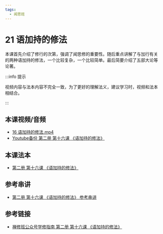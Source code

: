 ```yaml
---
tags:
  - 闻思班
---
```


# 21 语加持的修法

本课首先介绍了修行的次第，强调了闻思修的重要性。随后重点讲解了与加行有关的两种语加持的修法，一个比较复杂，一个比较简单。最后简要介绍了五部大论等论著。

:::info 提示

视频内容与法本内容不完全一致，为了更好的理解法义，建议学习时，视频和法本相结合。

:::

## 本课视频/音频

* [16 语加持的修法.mp4](http://huidengchanxiu.net/jmy/%e6%85%a7%e7%81%af%e7%a6%85%e4%bf%ae%e8%af%be/%e6%85%a7%e7%81%af%e7%a6%85%e4%bf%ae%e8%af%be%e7%ac%ac%e4%ba%8c%e5%86%8c/16%20%e8%af%ad%e5%8a%a0%e6%8c%81%e7%9a%84%e4%bf%ae%e6%b3%95.mp4)
* [Youtube备份 第二册 第十六课 《语加持的修法》](https://www.youtube.com/watch?v=oFBJPCHRLF8&list=PL7aUyQTIJqAjD33MPzguoKwShqtttVmg9&index=23)

## 本课法本

* [第二册 第十六课 《语加持的修法》](/books/b2/2-15)

## 参考串讲

* [第二册 第十六课 《语加持的修法》 参考串讲](https://www.huidengvan.com/f/up/%E8%AF%AD%E5%8A%A0%E6%8C%81%E7%9A%84%E4%BF%AE%E6%B3%952022.pdf)

## 参考链接

* [禅修班公众号学修指南 第二册 第十六课 《语加持的修法》](https://mp.weixin.qq.com/s?__biz=MzI2NTQ1NDcxNg==&mid=100001956&idx=1&sn=d2978288632534b8fe34c92d7a3487c8&scene=19#wechat_redirect)

